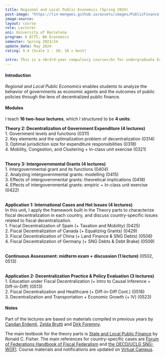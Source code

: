 ```yaml
---
title: Regional and Local Public Economics (Spring 2024)
post-image: "https://lin-mengwei.github.io/assets/images/PublicFinance.png"
image-source:  
layout: course
role: Lecturer
uni: University of Barcelona
program: 6 ECTS, BA Economics 
semester: Spring 2023/24
update_date: May 2024
rating: 9.4 (Scale 1 - 10; 10 = best)

intro: This is a <b>3rd-year compulsory course</b> for undergraduate Economics majors, blending economic theory, quantitative evidence, and international cases to analyze local public finance.
---
```


#### Introduction
*Regional and Local Public Economics* enables students to analyze the behavior of governments as economic agents and the outcomes of public policies through the lens of decentralized public finance.


#### Modules

I teach **16 two-hour lectures**, which I structured to be **4 units**:

<b>Theory 2: Decentralization of Government Expenditure (4 lectures) </b><br>
	1. Government levels and functions (0311)<br>
	2. Key elements and the optimalization problem of decentralization (0314)<br>
	3. Optimal jurisdiction size for expenditure responsibilities (0318)<br>
	4. Mobility, Congestion, and Clustering + In-class unit exercise (0321)
<br><br>

<b>Theory 3: Intergovernmental Grants (4 lectures)</b> <br>
	1. Intergovernmental grant and its functions (0404)<br>
	2. Analyzing intergovernmental grants: modelling (0415)<br>
	3. Effects of intergovernmental grants: theoretical implications (0418)<br>
	4. Effects of intergovernmental grants: empiric + In-class unit exercise (0422)
<br><br>

<b>Application 1: International Cases and Hot Issues (4 lectures)</b> <br>
In this unit, I apply the framework built in the Theory parts to characterize fiscal decentralization in each country, and discuss country-specific issues related to fiscal decentralization. <br>
	1. Fiscal Decentralization of Spain (+ Taxation and Mobility) (0425)<br>
	2. Fiscal Decentralization of Canada (+ Equalizing Grants) (0429)<br>
	3. Fiscal Decentralization of China (+ Land Finance & SNG Debts) (0506) <br>
	4. Fiscal Decentralization of Germany (+ SNG Debts & Debt Brake) (0509)
<br><br>

<b>Continuous Assessment: midterm exam + discussion (1 lecture)</b> (0502, 0513)
<br><br>

<b>Application 2: Decentralization Practice & Policy Evaluation (3 lectures) </b> <br>
	1. Education under Fiscal Decentralization (+ Intro to Causal Inference + Diff-in-Diff) (0513) <br> 
	2. Fiscal Decentralization and Healthcare (+ Diff-in-Diff Cont.) (0516) <br> 
	3. Decentralization and Transportation + Economic Growth (+ IV) (0523) <br> 

#### Notes

Part of the lectures are based on materials compiled in previous years by [Candan Erdemli](https://candanerdemli.com/), [Zelda Brutti](https://sites.google.com/site/zeldabrutti/) and [Dirk Foremny](http://foremny.eu/).

The main textbook for the theory parts is [State and Local Public Finance](https://www.routledge.com/State-and-Local-Public-Finance/Fisher/p/book/9780367467234) by Ronald C. Fisher. The main references for country-specific cases are [Forum of Federations Handbook of Fiscal Federalism](https://forumfed.org/wp-content/uploads/2023/08/978-3-030-97258-5-3.pdf) and [the OECD/UCLG SNG-WOFI](www.sng-wofi.org/country-profiles/). Course materials and notifications are updated on [Virtual Campus](https://campusvirtual.ub.edu/course/view.php?id=68724).